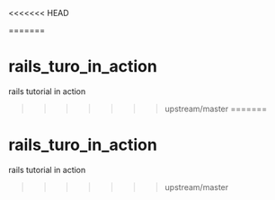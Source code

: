 <<<<<<< HEAD

=======
# rails_turo_in_action
rails tutorial in action
>>>>>>> upstream/master
=======
# rails_turo_in_action
rails tutorial in action
>>>>>>> upstream/master
